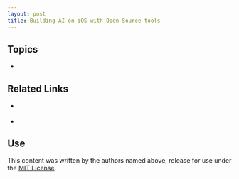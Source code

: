 ```yaml
---
layout: post
title: Building AI on iOS with Open Source tools
---
```




## Topics
 *

## Related Links
 * []()

 * []()

## Use
This content was written by the authors named above, release for use under the [MIT License](https://opensource.org/licenses/MIT).
